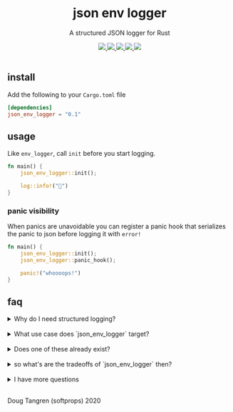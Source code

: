 <h1 align="center">
  json env logger
</h1>

<p align="center">
   A structured JSON logger for Rust
</p>

<div align="center">
  <a alt="GitHub Actions" href="https://github.com/softprops/json-env-logger/actions">
    <img src="https://github.com/softprops/json-env-logger/workflows/Main/badge.svg"/>
  </a>
  <a alt="crates.io" href="https://crates.io/crates/json-env-logger">
    <img src="https://img.shields.io/crates/v/json-env-logger.svg?logo=rust"/>
  </a>
  <a alt="docs.rs" href="http://docs.rs/json-env-logger">
    <img src="https://docs.rs/json-env-logger/badge.svg"/>
  </a>
  <a alt="latest docs" href="https://softprops.github.io/json-env-logger">
   <img src="https://img.shields.io/badge/docs-latest-green.svg"/>
  </a>
  <a alt="license" href="LICENSE">
    <img src="https://img.shields.io/badge/license-MIT-brightgreen.svg"/>
  </a>
</div>

<br />

## install

Add the following to your `Cargo.toml` file

```toml
[dependencies]
json_env_logger = "0.1"
```

## usage

Like `env_logger`, call `init` before you start logging.

```rust
fn main() {
    json_env_logger::init();

    log::info!("👋")
}
```

### panic visibility

When panics are unavoidable you can register a panic hook that serializes the panic to json before logging it with `error!`

```rust
fn main() {
    json_env_logger::init();
    json_env_logger::panic_hook();

    panic!("whoooops!")
}
```


## faq

<details><summary>Why do I need structured logging?</summary>
<p>

Maybe you don't. ...But maybe you do! You might if you run applications in production that in an environment whose log aggregation does useful things
for you if you emit json logs such as

  - structured field based filters, an alternative to artisanal regex queries
  - aggregation statistics 
  - alerting automation
  - anomaly detection
  - basically anything a computer can do for you when its able logs are structured in a machine readable format 

</p>
</details>
&nbsp;

 <details><summary>What use case does `json_env_logger` target?</summary>
<p>
Most folks Rust logging market start out with `log`. They soon find they need configurable logging so they move to `env_logger`. Sometimes they want `env_logger` but pretty logging for host local application so they move to `pretty_env_logger`.

In other cases you want to run applications in a cloud service that reward you for emitting logs in JSON format. That's use case this targets, those coming from `env_logger` but would like to leverage build in JSON log parsing and discovery options their cloud provided offers for free. That's the use case `json_env_logger` targets.
</p>
</details>
&nbsp;
 <details><summary>Does one of these already exist?</summary>
<p>

Yes. Like the Rust ecosystem, they are all good. Picking a dependencies is a dance of picking your tradeoffs.

There's [`slog`](https://github.com/slog-rs/slog), an entire ecosystem of logging for Rust. It's strength is that its highly configurable. It's drawback is that it's highly configurable interface can get into the way of simple cases where you just want to emit structured logs in json without a lot of setup.

Here's an example from its [docs](https://docs.rs/slog-json/2.3.0/slog_json/)

```rust
#[macro_use]
extern crate slog;
extern crate slog_json;

use slog::Drain;
use std::sync::Mutex;

fn main() {
    let root = slog::Logger::root(
        Mutex::new(slog_json::Json::default(std::io::stderr())).map(slog::Fuse),
        o!("version" => env!("CARGO_PKG_VERSION"))
    );
}
```

vs

```rust
fn main() {
    json_env_logger::init();
}
```

There's also [`femme`](https://github.com/lrlna/femme/) which is one part a pretty printer, one part JSON logger, and one part WASM JS object logger. It's strength is that is indeed pretty! It's not _just_ pretty logger and yet also not _just_ a JSON logger. It's a assortment of things making it broadly focused rather than narrowly focused on JSON log formatting. If you only use one of those things you might be packing more than you need. If you are migrating from `env_logger`'s environment variable driving configuration options you are a bit out of luck. You will be finding yourself recompiling and rebuilding your application to change log levels.

</p>
</details>
&nbsp;

 <details><summary>so what's are the tradeoffs of `json_env_logger` then?</summary>
<p>

Glad you asked. `env_logger` has some opinion defaults, some of which you might not like. An example, it logs to stderr by default. You might play for team stdout. The good news is that json_env_logger exposes its interfaces for overriding those opinions. 

Some features of `env_logger` `json_env_logger` doesn't use and those bring in extra transitive dependencies. We're aware. Luckily they are all behind `env_logger` feature flags and `json_env_logger` turns them all off! The only transient dependency is then just `log` which you already have :)
</p>
</details>
&nbsp;

<details><summary>I have more questions</summary>
<p>
 That's not technically a question but ok. Ask away by opening a GitHub issue. Thanks!
</p>
</details>
&nbsp;

Doug Tangren (softprops) 2020